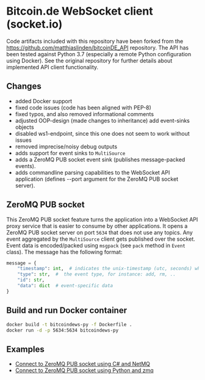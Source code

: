 # Bitcoin.de WebSocket client (socket.io)

Code artifacts included with this repository have been forked from the https://github.com/matthiaslinden/bitcoinDE_API 
repository. The API has been tested against Python 3.7 (especially a remote Python configuration using Docker). See the original
repository for further details about implemented API client functionality.

## Changes

* added Docker support
* fixed code issues (code has been aligned with PEP-8)
* fixed typos, and also removed informational comments
* adjusted OOP-design (made changes to inheritance)
  add event-sinks objects 
* disabled ws1-endpoint, since this one does not seem to work without issues
* removed imprecise/noisy debug outputs
* adds support for event sinks to `MultiSource`
* adds a ZeroMQ PUB socket event sink (publishes message-packed events).
* adds commandline parsing capabilities to the WebSocket API application (defines --port argument for the ZeroMQ PUB socket server).

## ZeroMQ PUB socket

This ZeroMQ PUB socket feature turns the application into a WebSocket API proxy service that is easier to consume by 
other applications. It opens a ZeroMQ PUB socket server on port `5634` that does not use any topics. Any event 
aggregated by the `MultiSource` client gets published over the socket. Event data is encoded/packed 
using `msgpack` (see `pack` method in `Event` class). The message has the following format:

````python
message = {
    "timestamp": int,  # indicates the unix-timestamp (utc, seconds) when the event has been aggregated
    "type": str,  #  the event type, for instance: add, rm, ..
    "id": str,
    "data": dict  # event-specific data
}
````

## Build and run Docker container

````bash
docker build -t bitcoindews-py -f Dockerfile .
docker run -d -p 5634:5634 bitcoindews-py
````

## Examples

* [Connect to ZeroMQ PUB socket using C# and NetMQ](examples/csharp-netmq.md)
* [Connect to ZeroMQ PUB socket using Python and zmq](examples/python-zmq.md)